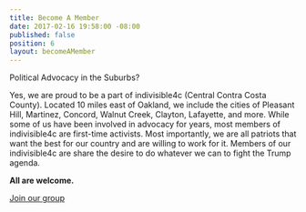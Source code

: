 ```yaml
---
title: Become A Member
date: 2017-02-16 19:58:00 -08:00
published: false
position: 6
layout: becomeAMember
---
```


Political Advocacy in the Suburbs?

Yes, we are proud to be a part of indivisible4c (Central Contra Costa County). Located 10 miles east of Oakland, we include the cities of Pleasant Hill, Martinez, Concord, Walnut Creek, Clayton, Lafayette, and more. While some of us have been involved in advocacy for years, most members of indivisible4c are first-time activists. Most importantly, we are all patriots that want the best for our country and are willing to work for it. Members of our indivisible4c are share the desire to do whatever we can to fight the Trump agenda.

**All are welcome.**

[Join our group](https://www.facebook.com/indivisible4c/)
